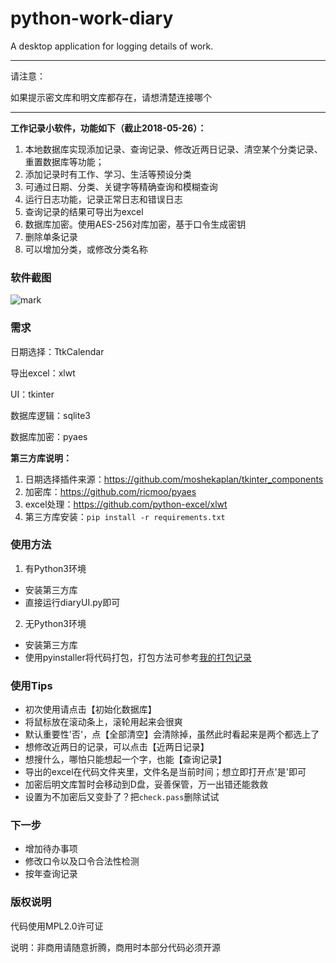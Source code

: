 # python-work-diary
A desktop application for logging details of work.

---

请注意：

如果提示密文库和明文库都存在，请想清楚连接哪个

---

**工作记录小软件，功能如下（截止2018-05-26）：**
1. 本地数据库实现添加记录、查询记录、修改近两日记录、清空某个分类记录、重置数据库等功能；
2. 添加记录时有工作、学习、生活等预设分类
3. 可通过日期、分类、关键字等精确查询和模糊查询
4. 运行日志功能，记录正常日志和错误日志
5. 查询记录的结果可导出为excel
6. 数据库加密。使用AES-256对库加密，基于口令生成密钥
7. 删除单条记录
8. 可以增加分类，或修改分类名称


### 软件截图

![mark](https://wolfww.oss-cn-hongkong.aliyuncs.com/workdiary%E6%A0%B7%E5%9B%BE.PNG)


### 需求

 日期选择：TtkCalendar
 
 导出excel：xlwt
 
 UI：tkinter
 
 数据库逻辑：sqlite3
 
 数据库加密：pyaes

**第三方库说明：**

1. 日期选择插件来源：https://github.com/moshekaplan/tkinter_components
2. 加密库：https://github.com/ricmoo/pyaes
3. excel处理：https://github.com/python-excel/xlwt
4. 第三方库安装：`pip install -r requirements.txt`
 
### 使用方法

1. 有Python3环境
 - 安装第三方库
 - 直接运行diaryUI.py即可
2. 无Python3环境
 - 安装第三方库
 - 使用pyinstaller将代码打包，打包方法可参考[我的打包记录](http://blog.csdn.net/elang6962/article/details/69259026)
 
### 使用Tips

 - 初次使用请点击【初始化数据库】
 - 将鼠标放在滚动条上，滚轮用起来会很爽
 - 默认重要性'否'，点【全部清空】会清除掉，虽然此时看起来是两个都选上了
 - 想修改近两日的记录，可以点击【近两日记录】
 - 想搜什么，哪怕只能想起一个字，也能【查询记录】
 - 导出的excel在代码文件夹里，文件名是当前时间；想立即打开点'是'即可
 - 加密后明文库暂时会移动到D盘，妥善保管，万一出错还能救救
 - 设置为不加密后又变卦了？把`check.pass`删除试试

 
### 下一步

 - 增加待办事项
 - 修改口令以及口令合法性检测
 - 按年查询记录

 
### 版权说明

代码使用MPL2.0许可证

说明：非商用请随意折腾，商用时本部分代码必须开源